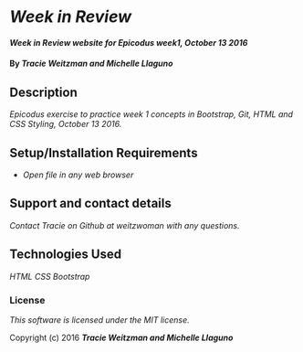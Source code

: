 # _Week in Review_

#### _Week in Review website for Epicodus week1, October 13 2016_

#### By _**Tracie Weitzman and Michelle Llaguno**_

## Description

_Epicodus exercise to practice week 1 concepts in Bootstrap, Git, HTML and CSS Styling, October 13 2016._

## Setup/Installation Requirements

* _Open file in any web browser_

## Support and contact details

_Contact Tracie on Github at weitzwoman with any questions._

## Technologies Used

_HTML_
_CSS_
_Bootstrap_

### License

*This software is licensed under the MIT license.*

Copyright (c) 2016 **_Tracie Weitzman and Michelle Llaguno_**
